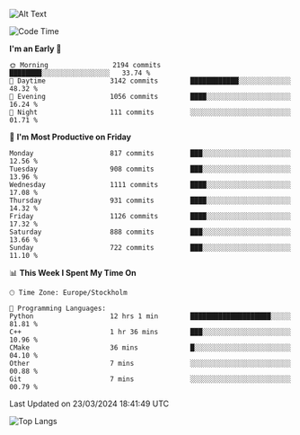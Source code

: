 ![Alt Text](https://media.tenor.com/3Gehha8RO-sAAAAC/goose-dance.gif)

<!--START_SECTION:waka-->
![Code Time](http://img.shields.io/badge/Code%20Time-19%20hrs%2025%20mins-blue)

**I'm an Early 🐤** 

```text
🌞 Morning                2194 commits        ████████░░░░░░░░░░░░░░░░░   33.74 % 
🌆 Daytime                3142 commits        ████████████░░░░░░░░░░░░░   48.32 % 
🌃 Evening                1056 commits        ████░░░░░░░░░░░░░░░░░░░░░   16.24 % 
🌙 Night                  111 commits         ░░░░░░░░░░░░░░░░░░░░░░░░░   01.71 % 
```
📅 **I'm Most Productive on Friday** 

```text
Monday                   817 commits         ███░░░░░░░░░░░░░░░░░░░░░░   12.56 % 
Tuesday                  908 commits         ███░░░░░░░░░░░░░░░░░░░░░░   13.96 % 
Wednesday                1111 commits        ████░░░░░░░░░░░░░░░░░░░░░   17.08 % 
Thursday                 931 commits         ████░░░░░░░░░░░░░░░░░░░░░   14.32 % 
Friday                   1126 commits        ████░░░░░░░░░░░░░░░░░░░░░   17.32 % 
Saturday                 888 commits         ███░░░░░░░░░░░░░░░░░░░░░░   13.66 % 
Sunday                   722 commits         ███░░░░░░░░░░░░░░░░░░░░░░   11.10 % 
```


📊 **This Week I Spent My Time On** 

```text
🕑︎ Time Zone: Europe/Stockholm

💬 Programming Languages: 
Python                   12 hrs 1 min        ████████████████████░░░░░   81.81 % 
C++                      1 hr 36 mins        ███░░░░░░░░░░░░░░░░░░░░░░   10.96 % 
CMake                    36 mins             █░░░░░░░░░░░░░░░░░░░░░░░░   04.10 % 
Other                    7 mins              ░░░░░░░░░░░░░░░░░░░░░░░░░   00.88 % 
Git                      7 mins              ░░░░░░░░░░░░░░░░░░░░░░░░░   00.79 % 
```


 Last Updated on 23/03/2024 18:41:49 UTC
<!--END_SECTION:waka-->

![Top Langs](https://github-readme-stats-rose-phi.vercel.app/api/top-langs/?username=jxncted\&layout=compact&hide=c,assembly,jupyter%20notebook)
